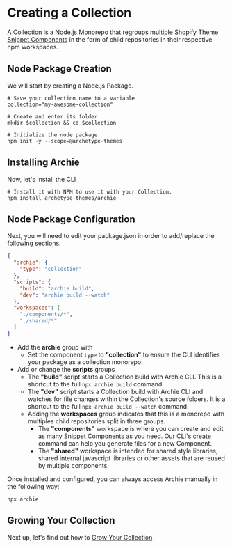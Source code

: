 # Creating a Collection

A Collection is a Node.js Monorepo that regroups multiple Shopify Theme [Snippet Components](Snippet-Components.md) in
the form of child repositories in their respective npm workspaces.

## Node Package Creation

We will start by creating a Node.js Package.

```shell
# Save your collection name to a variable
collection="my-awesome-collection"

# Create and enter its folder
mkdir $collection && cd $collection

# Initialize the node package
npm init -y --scope=@archetype-themes
```

## Installing Archie

Now, let's install the CLI

```shell
# Install it with NPM to use it with your Collection.
npm install archetype-themes/archie
```

## Node Package Configuration

Next, you will need to edit your package.json in order to add/replace the following sections.

```json
{
  "archie": {
    "type": "collection"
  },
  "scripts": {
    "build": "archie build",
    "dev": "archie build --watch"
  },
  "workspaces": [
    "./components/*",
    "./shared/*"
  ]
}
```

- Add the **archie** group with
  - Set the component `type` to **"collection"**  to ensure the CLI identifies your package as a collection monorepo.
- Add or change the **scripts**  groups
  - The **"build"** script starts a Collection build with Archie CLI. This is a shortcut to the full `npx archie build`
    command.
  - The **"dev"** script starts a Collection build with Archie CLI and watches for file changes within the Collection's
    source folders. It is a shortcut to the full `npx archie build --watch` command.
  - Adding the **workspaces** group indicates that this is a monorepo with multiples child repositories split in three
    groups.
    - The **"components"** workspace is where you can create and edit as many Snippet Components as you need. Our CLI's
      create command can help you generate files for a new Component.
    - The **"shared"** workspace is intended for shared style libraries, shared internal javascript libraries or other
      assets that are reused by multiple components.

Once installed and configured, you can always access Archie manually in the following way:

```shell
npx archie
```

## Growing Your Collection

Next up, let's find out how to [Grow Your Collection](Growing-Your-Collection.md)
